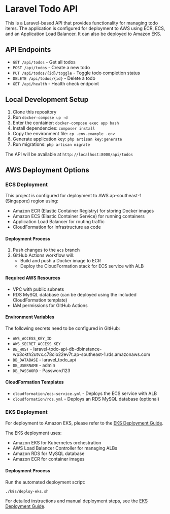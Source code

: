 # Laravel Todo API

This is a Laravel-based API that provides functionality for managing todo items. The application is configured for deployment to AWS using ECR, ECS, and an Application Load Balancer. It can also be deployed to Amazon EKS.

## API Endpoints

- `GET /api/todos` - Get all todos
- `POST /api/todos` - Create a new todo
- `PUT /api/todos/{id}/toggle` - Toggle todo completion status
- `DELETE /api/todos/{id}` - Delete a todo
- `GET /api/health` - Health check endpoint

## Local Development Setup

1. Clone this repository
2. Run `docker-compose up -d`
3. Enter the container: `docker-compose exec app bash`
4. Install dependencies: `composer install`
5. Copy the environment file: `cp .env.example .env`
6. Generate application key: `php artisan key:generate`
7. Run migrations: `php artisan migrate`

The API will be available at `http://localhost:8000/api/todos`

## AWS Deployment Options

### ECS Deployment

This project is configured for deployment to AWS ap-southeast-1 (Singapore) region using:
- Amazon ECR (Elastic Container Registry) for storing Docker images
- Amazon ECS (Elastic Container Service) for running containers
- Application Load Balancer for routing traffic
- CloudFormation for infrastructure as code

#### Deployment Process

1. Push changes to the `ecs` branch
2. GitHub Actions workflow will:
   - Build and push a Docker image to ECR
   - Deploy the CloudFormation stack for ECS service with ALB

#### Required AWS Resources

- VPC with public subnets
- RDS MySQL database (can be deployed using the included CloudFormation template)
- IAM permissions for GitHub Actions

#### Environment Variables

The following secrets need to be configured in GitHub:
- `AWS_ACCESS_KEY_ID`
- `AWS_SECRET_ACCESS_KEY`
- `DB_HOST` - laravel-todo-api-db-dbinstance-wp3okth2utvx.c78cio22ev7t.ap-southeast-1.rds.amazonaws.com
- `DB_DATABASE` - laravel_todo_api
- `DB_USERNAME` - admin
- `DB_PASSWORD` - Password123

#### CloudFormation Templates

- `cloudformation/ecs-service.yml` - Deploys the ECS service with ALB
- `cloudformation/rds.yml` - Deploys an RDS MySQL database (optional)

### EKS Deployment

For deployment to Amazon EKS, please refer to the [EKS Deployment Guide](README-EKS.md).

The EKS deployment uses:
- Amazon EKS for Kubernetes orchestration
- AWS Load Balancer Controller for managing ALBs
- Amazon RDS for MySQL database
- Amazon ECR for container images

#### Deployment Process

Run the automated deployment script:

```bash
./k8s/deploy-eks.sh
```

For detailed instructions and manual deployment steps, see the [EKS Deployment Guide](README-EKS.md).